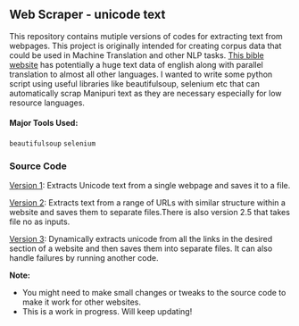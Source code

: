 ## Web Scraper - unicode text
This repository contains mutiple versions of codes for extracting text from webpages. This project is originally intended for creating corpus data that could be used in Machine Translation and other NLP tasks. [This bible website](https://live.bible.is/bible/MNIBIV/GEN/1) has potentially a huge text data of english along with parallel translation to almost all other languages. I wanted to write some python script using useful libraries like beautifulsoup, selenium etc that can automatically scrap Manipuri text as they are necessary especially for low resource languages.


#### Major Tools Used: 
`beautifulsoup` `selenium`

### Source Code

[Version 1](https://github.com/galax19ksh/WebScraper/tree/main/version1): Extracts Unicode text from a single webpage and saves it to a file.

[Version 2](https://github.com/galax19ksh/WebScraper/tree/main/version2): Extracts text from a range of URLs with similar structure within a website and saves them to separate files.There is also version 2.5 that takes file no as inputs.

[Version 3](https://github.com/galax19ksh/WebScraper/tree/main/version3): Dynamically extracts unicode from all the links in the desired section of a website and then saves them into separate files. It can also handle failures by running another code.

**Note:** 
* You might need to make small changes or tweaks to the source code to make it work for other websites.
* This is a work in progress. Will keep updating!
